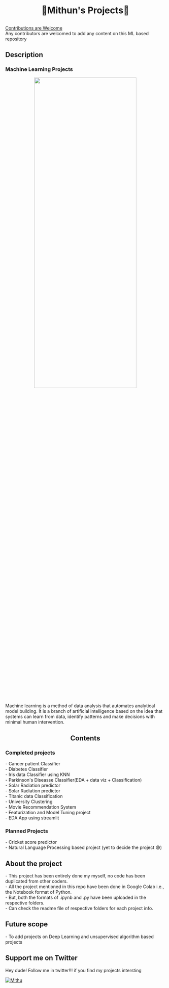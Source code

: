 <h1 align="center">🎁Mithun's Projects🎁</h1>
<h2 align="center">

</h2>

<p align="center"> 
  
[Contributions are Welcome](https://github.com/Mithun162001/Projects)<br>
Any contributors are welcomed to add any content on this ML based repository

<h2>Description</h2>

<h3>Machine Learning Projects</h3>

<p align="center">
<img src="https://media.giphy.com/media/26xBKuuVuNxp8seTS/source.gif" height="50%" width="80%"></p>

Machine learning is a method of data analysis that automates analytical model building. It is a branch of artificial intelligence based on the idea that systems can learn from data, identify patterns and make decisions with minimal human intervention.

<h2 align="center"> Contents </h2>

<h3>Completed projects</h3>
- Cancer patient Classifier <br>
- Diabetes Classifier<br>
- Iris data Classifier using KNN<br>
- Parkinson's Diseasse Classifier(EDA + data viz + Classification)<br>
- Solar Radiation predictor<br>
- Solar Radiation predictor<br>
- Titanic data Classification<br>
- University Clustering<br>
- Movie Recommendation System<br>
- Featurization and Model Tuning project<br>
- EDA App using streamlit<br>

<h3>Planned Projects</h3>
- Cricket score predictor<br>
- Natural Language Processing based project (yet to decide the project 😅)<br>

<h2>About the project</h2>
- This project has been entirely done my myself, no code has been duplicated from other coders.<br>
- All the project mentioned in this repo have been done in Google Colab i.e., the Notebook format of Python.<br>
- But, both the formats of .ipynb and .py have been uploaded in the respective folders.<br>
- Can check the readme file of respective folders for each project info.<br>

<h2>Future scope</h2>
- To add projects on Deep Learning and unsupervised algorithm based projects<br>

<h2>Support me on Twitter </h2>

Hey dude! Follow me in twitter!!! if you find my projects intersting

<a href="https://twitter.com/cricmithu16" target="blank"><img align="center" src="https://img.shields.io/badge/Twitter-1DA1F2?style=for-the-badge&logo=twitter&logoColor=white" alt="Mithu"  /></a>

